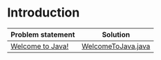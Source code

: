 # Introduction

|  Problem statement   |        Solution        |
|:---------------------|:----------------------:|
| [Welcome to Java!][] | [WelcomeToJava.java][] |

[Welcome to Java!]: https://www.hackerrank.com/challenges/welcome-to-java

[WelcomeToJava.java]: WelcomeToJava.java
